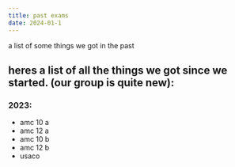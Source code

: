 ```yaml
---
title: past exams
date: 2024-01-1
---
```


a list of some things we got in the past

## heres a list of all the things we got since we started. (our group is quite new):

### 2023:

- amc 10 a
- amc 12 a
- amc 10 b
- amc 12 b
- usaco